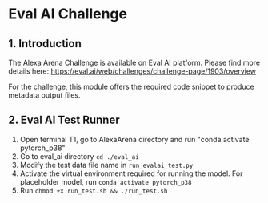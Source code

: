 # Eval AI Challenge 

## 1. Introduction
The Alexa Arena Challenge is available on Eval AI platform. Please find more details here: https://eval.ai/web/challenges/challenge-page/1903/overview

For the challenge, this module offers the required code snippet to produce metadata output files.

## 2. Eval AI Test Runner

1. Open terminal T1, go to AlexaArena directory and run "conda activate pytorch_p38"
2. Go to eval_ai directory ```cd ./eval_ai```
3. Modify the test data file name in ```run_evalai_test.py```
4. Activate the virtual environment required for running the model. For placeholder model, run ```conda activate pytorch_p38``` 
5. Run ```chmod +x run_test.sh && ./run_test.sh```
